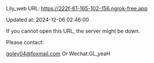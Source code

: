 Lily_web URL: https://222f-61-165-102-156.ngrok-free.app

Updated at: 2024-12-06 02:46:00

If you cannot open this URL, the server might be down.

Please contact: 

goley04@foxmail.com Or Wechat:GL_yeaH